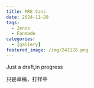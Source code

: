 ```yaml
---
title: MRE Cans
date: 2024-11-28
tags:
  - Zenos
  - Fanmade
categories:
  - [gallery]
featured_image: /img/241128.png
---
```


Just a draft,in progress

只是草稿，打样中
